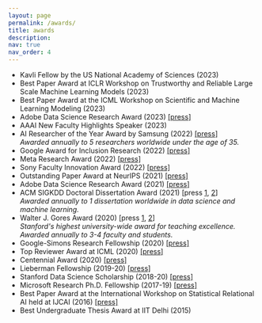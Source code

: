 ```yaml
---
layout: page
permalink: /awards/
title: awards
description: 
nav: true
nav_order: 4
---
```


* Kavli Fellow by the US National Academy of Sciences (2023)
* Best Paper Award at ICLR Workshop on Trustworthy and Reliable Large Scale Machine Learning Models (2023)
* Best Paper Award at the ICML Workshop on Scientific and Machine Learning Modeling (2023)
* Adobe Data Science Research Award (2023) [[press]](https://research.adobe.com/data-science-research-awards/)
* AAAI New Faculty Highlights Speaker (2023)
* AI Researcher of the Year Award by Samsung (2022) 
	[[press]](https://www.sait.samsung.co.kr/saithome/event/saif2022.do)<br>
*Awarded annually to 5 researchers worldwide under the age of 35.*
* Google Award for Inclusion Research (2022) [[press]](https://research.google/outreach/air-program/recipients/)
* Meta Research Award (2022) [[press]](https://research.facebook.com/blog/2022/10/announcing-the-winners-of-the-2022-ai4ai-research-request-for-proposals/)
* Sony Faculty Innovation Award (2022) [[press]](https://www.sony.com/en/SonyInfo/research-award-program/#Overview)
* Outstanding Paper Award at NeurIPS (2021) [[press]](https://blog.neurips.cc/2021/11/30/announcing-the-neurips-2021-award-recipients/?s=09)
* Adobe Data Science Research Award (2021) [[press]](https://research.adobe.com/data-science-research-awards/)
* ACM SIGKDD Doctoral Dissertation Award (2021) [press [1](https://kdd.org/awards/view/2021-sigkdd-dissertation-award-winners), [2](https://kdd.org/news/view/sigkdd-honors-career-achievements-in-knowledge-discovery-and-data-mining)] <br>
*Awarded annually to 1 dissertation worldwide in data science and machine learning.*
* Walter J. Gores Award (2020) [press [1](https://news.stanford.edu/today/2021/03/30/stanford-announces-2020-cuthbertson-dinkelspiel-gores-awards/), [2](ttps://registrar.stanford.edu/everyone/university-awards/walter-j-gores-awards)]<br>
*Stanford's highest university-wide award for teaching excellence. Awarded annually to 3-4 faculty and students.*
* Google-Simons Research Fellowship (2020) [[press]](https://simons.berkeley.edu/people/fellows?program=14241)
* Top Reviewer Award at ICML (2020) [[press]](https://icml.cc/Conferences/2020/Reviewers)
* Centennial Award (2020) [[press]](https://ctl.stanford.edu/faculty-instructors-tas/find-teaching-grants/centennial-teaching-assistant-awards)
* Lieberman Fellowship (2019-20) [[press]](https://vpge.stanford.edu/fellowships-funding/current-vpge-fellows/all-2019#Lieberman)
* Stanford Data Science Scholarship (2018-20) [[press]](https://datascience.stanford.edu/news/new-awards-and-appointments-inspire-data-science-research)
* Microsoft Research Ph.D. Fellowship (2017-19) [[press]](https://www.microsoft.com/en-us/research/blog/microsoft-research-phd-fellowships-provide-financial-support/)
* Best Paper Award at the International Workshop on Statistical Relational AI held at IJCAI (2016) [[press]](http://www.starai.org/2016/)
* Best Undergraduate Thesis Award at IIT Delhi (2015)